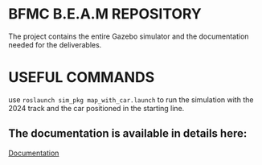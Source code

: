 # BFMC B.E.A.M REPOSITORY

The project contains the entire Gazebo simulator and the documentation needed for the deliverables. 


# USEFUL COMMANDS
use `roslaunch sim_pkg map_with_car.launch` to run the simulation with the 2024 track and the car positioned in the starting line.


## The documentation is available in details here:
[Documentation](https://bosch-future-mobility-challenge-documentation.readthedocs-hosted.com/data/simulator.html)
